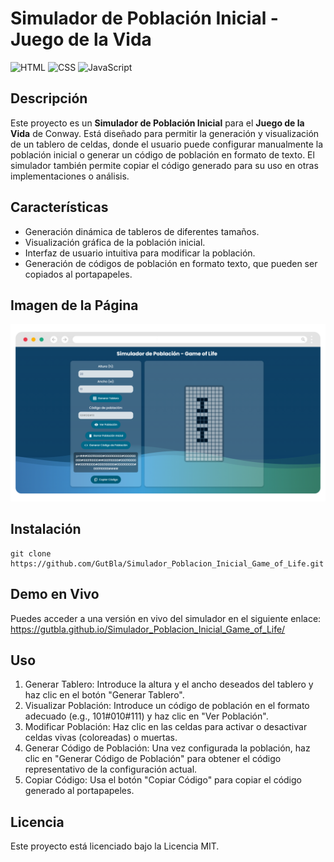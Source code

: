 # Simulador de Población Inicial - Juego de la Vida
![HTML](https://img.shields.io/badge/HTML-orange)
![CSS](https://img.shields.io/badge/CSS-blue)
![JavaScript](https://img.shields.io/badge/JavaScript-yellow)

## Descripción
Este proyecto es un **Simulador de Población Inicial** para el **Juego de la Vida** de Conway. Está diseñado para permitir la generación y visualización de un tablero de celdas, donde el usuario puede configurar manualmente la población inicial o generar un código de población en formato de texto. El simulador también permite copiar el código generado para su uso en otras implementaciones o análisis.

## Características
- Generación dinámica de tableros de diferentes tamaños.
- Visualización gráfica de la población inicial.
- Interfaz de usuario intuitiva para modificar la población.
- Generación de códigos de población en formato texto, que pueden ser copiados al portapapeles.

## Imagen de la Página

![Simulador de Población Inicial](images/game-of-life-simulator.png)

## Instalación
```
git clone https://github.com/GutBla/Simulador_Poblacion_Inicial_Game_of_Life.git
```
## Demo en Vivo
Puedes acceder a una versión en vivo del simulador en el siguiente enlace:
https://gutbla.github.io/Simulador_Poblacion_Inicial_Game_of_Life/

## Uso
1. Generar Tablero: Introduce la altura y el ancho deseados del tablero y haz clic en el botón "Generar Tablero".
2. Visualizar Población: Introduce un código de población en el formato adecuado (e.g., 101#010#111) y haz clic en "Ver Población".
3. Modificar Población: Haz clic en las celdas para activar o desactivar celdas vivas (coloreadas) o muertas.
4. Generar Código de Población: Una vez configurada la población, haz clic en "Generar Código de Población" para obtener el código representativo de la configuración actual.
4. Copiar Código: Usa el botón "Copiar Código" para copiar el código generado al portapapeles.

## Licencia
Este proyecto está licenciado bajo la Licencia MIT.
